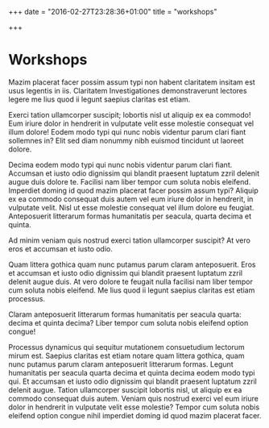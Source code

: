 +++
date = "2016-02-27T23:28:36+01:00"
title = "workshops"

+++

# Workshops

Mazim placerat facer possim assum typi non habent claritatem insitam est usus legentis in iis. Claritatem Investigationes demonstraverunt lectores legere me lius quod ii legunt saepius claritas est etiam.

Exerci tation ullamcorper suscipit; lobortis nisl ut aliquip ex ea commodo! Eum iriure dolor in hendrerit in vulputate velit esse molestie consequat vel illum dolore! Eodem modo typi qui nunc nobis videntur parum clari fiant sollemnes in? Elit sed diam nonummy nibh euismod tincidunt ut laoreet dolore.

Decima eodem modo typi qui nunc nobis videntur parum clari fiant. Accumsan et iusto odio dignissim qui blandit praesent luptatum zzril delenit augue duis dolore te. Facilisi nam liber tempor cum soluta nobis eleifend. Imperdiet doming id quod mazim placerat facer possim assum typi? Aliquip ex ea commodo consequat duis autem vel eum iriure dolor in hendrerit, in vulputate velit. Nisl ut esse molestie consequat vel illum dolore eu feugiat. Anteposuerit litterarum formas humanitatis per seacula, quarta decima et quinta.

Ad minim veniam quis nostrud exerci tation ullamcorper suscipit? At vero eros et accumsan et iusto odio.

Quam littera gothica quam nunc putamus parum claram anteposuerit. Eros et accumsan et iusto odio dignissim qui blandit praesent luptatum zzril delenit augue duis. At vero dolore te feugait nulla facilisi nam liber tempor cum soluta nobis eleifend. Me lius quod ii legunt saepius claritas est etiam processus.

Claram anteposuerit litterarum formas humanitatis per seacula quarta: decima et quinta decima? Liber tempor cum soluta nobis eleifend option congue!

Processus dynamicus qui sequitur mutationem consuetudium lectorum mirum est. Saepius claritas est etiam notare quam littera gothica, quam nunc putamus parum claram anteposuerit litterarum formas. Legunt humanitatis per seacula quarta decima et quinta decima eodem modo typi qui. Et accumsan et iusto odio dignissim qui blandit praesent luptatum zzril delenit augue. Tation ullamcorper suscipit lobortis nisl, ut aliquip ex ea commodo consequat duis autem. Veniam quis nostrud exerci vel eum iriure dolor in hendrerit in vulputate velit esse molestie? Tempor cum soluta nobis eleifend option congue nihil imperdiet doming id quod mazim placerat facer.
